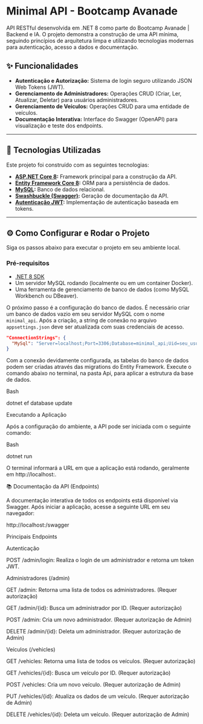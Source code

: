 ﻿# Minimal API - Bootcamp Avanade

API RESTful desenvolvida em .NET 8 como parte do Bootcamp Avanade | Backend e IA. O projeto demonstra a construção de uma API mínima, seguindo princípios de arquitetura limpa e utilizando tecnologias modernas para autenticação, acesso a dados e documentação.

## ✨ Funcionalidades

- **Autenticação e Autorização:** Sistema de login seguro utilizando JSON Web Tokens (JWT).
- **Gerenciamento de Administradores:** Operações CRUD (Criar, Ler, Atualizar, Deletar) para usuários administradores.
- **Gerenciamento de Veículos:** Operações CRUD para uma entidade de veículos.
- **Documentação Interativa:** Interface do Swagger (OpenAPI) para visualização e teste dos endpoints.

---

## 🚀 Tecnologias Utilizadas

Este projeto foi construído com as seguintes tecnologias:

- **[ASP.NET Core 8](https://dotnet.microsoft.com/pt-br/apps/aspnet):** Framework principal para a construção da API.
- **[Entity Framework Core 8](https://docs.microsoft.com/pt-br/ef/core/):** ORM para a persistência de dados.
- **[MySQL](https://www.mysql.com/):** Banco de dados relacional.
- **[Swashbuckle (Swagger)](https://github.com/domaindrivendev/Swashbuckle.AspNetCore):** Geração de documentação da API.
- **[Autenticação JWT](https://jwt.io/):** Implementação de autenticação baseada em tokens.

---

## ⚙️ Como Configurar e Rodar o Projeto

Siga os passos abaixo para executar o projeto em seu ambiente local.

### Pré-requisitos

- [.NET 8 SDK](https://dotnet.microsoft.com/download/dotnet/8.0)
- Um servidor MySQL rodando (localmente ou em um container Docker).
- Uma ferramenta de gerenciamento de banco de dados (como MySQL Workbench ou DBeaver).

O próximo passo é a configuração do banco de dados. É necessário criar um banco de dados vazio em seu servidor MySQL com o nome `minimal_api`. Após a criação, a string de conexão no arquivo `appsettings.json` deve ser atualizada com suas credenciais de acesso.

```json
"ConnectionStrings": {
  "MySql": "Server=localhost;Port=3306;Database=minimal_api;Uid=seu_usuario;Pwd=sua_senha;"
}
````

Com a conexão devidamente configurada, as tabelas do banco de dados podem ser criadas através das migrations do Entity Framework. Execute o comando abaixo no terminal, na pasta Api, para aplicar a estrutura da base de dados.

Bash

dotnet ef database update

Executando a Aplicação

Após a configuração do ambiente, a API pode ser iniciada com o seguinte comando:

Bash

dotnet run

O terminal informará a URL em que a aplicação está rodando, geralmente em http://localhost:<porta>.

📚 Documentação da API (Endpoints)

A documentação interativa de todos os endpoints está disponível via Swagger. Após iniciar a aplicação, acesse a seguinte URL em seu navegador:

http://localhost:<porta>/swagger

Principais Endpoints

Autenticação

POST /admin/login: Realiza o login de um administrador e retorna um token JWT.

Administradores (/admin)

GET /admin: Retorna uma lista de todos os administradores. (Requer autorização)

GET /admin/{id}: Busca um administrador por ID. (Requer autorização)

POST /admin: Cria um novo administrador. (Requer autorização de Admin)

DELETE /admin/{id}: Deleta um administrador. (Requer autorização de Admin)

Veículos (/vehicles)

GET /vehicles: Retorna uma lista de todos os veículos. (Requer autorização)

GET /vehicles/{id}: Busca um veículo por ID. (Requer autorização)

POST /vehicles: Cria um novo veículo. (Requer autorização de Admin)

PUT /vehicles/{id}: Atualiza os dados de um veículo. (Requer autorização de Admin)

DELETE /vehicles/{id}: Deleta um veículo. (Requer autorização de Admin)
